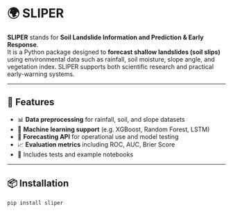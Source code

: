 # 🌍 SLIPER

**SLIPER** stands for **Soil Landslide Information and Prediction & Early Response**.  
It is a Python package designed to **forecast shallow landslides (soil slips)** using environmental data such as rainfall, soil moisture, slope angle, and vegetation index. SLIPER supports both scientific research and practical early-warning systems.

---

## 🚀 Features

- 📊 **Data preprocessing** for rainfall, soil, and slope datasets
- 🤖 **Machine learning support** (e.g. XGBoost, Random Forest, LSTM)
- 🧠 **Forecasting API** for operational use and model testing
- 📈 **Evaluation metrics** including ROC, AUC, Brier Score
- 🧪 Includes tests and example notebooks

---

## 📦 Installation

```bash
pip install sliper


